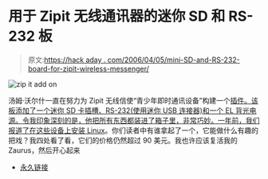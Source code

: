 # 用于 Zipit 无线通讯器的迷你 SD 和 RS-232 板

> 原文:[https://hack aday . com/2006/04/05/mini-SD-and-RS-232-board-for-zipit-wireless-messenger/](https://hackaday.com/2006/04/05/mini-sd-and-rs-232-board-for-zipit-wireless-messenger/)

![zip it add on](../Images/621eebd7afc32a839dfdfc25f3bf18cf.png)

汤姆·沃尔什一直在努力为 Zipit 无线信使“青少年即时通讯设备”构建一个[插件。该板添加了一个迷你 SD 卡插槽、RS-232(使用迷你 USB 连接器)和一个 EL 背光电源。令我印象深刻的是，他把所有东西都装进了箱子里，非常巧妙。一年前，我们报道了](http://www.openhardware.net/?title=ZipIt%20Addon%20Board%20mod&dir=zipit&file=zipitBoard.html)[在这些设备上安装 Linux](http://www.hackaday.com/entry/1234000070037881/)。你们读者中有谁拿起了一个，它能做什么有趣的把戏？我四处看了看，它们的价格仍然超过 90 美元。我也许应该复活我的 Zaurus，然后开心起来

*   [永久链接](http://www.openhardware.net/?title=ZipIt%20Addon%20Board%20mod&dir=zipit&file=zipitBoard.html)